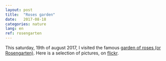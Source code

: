 ```yaml
---
layout: post
title:  "Roses garden"
date:   2017-08-18
categories: nature
lang: en
ref: rosengarten
---
```


This saturday, 19th of august 2017, I visited the famous [garden of roses (or Rosengarten)][rosengarten].
Here is a selection of pictures, on [flickr][flickr-flower].

[rosengarten]:   https://www.bern.com/en/detail/the-rose-garden
[flickr-flower]: https://www.flickr.com/photos/151886694@N06/albums/72157685820800013
